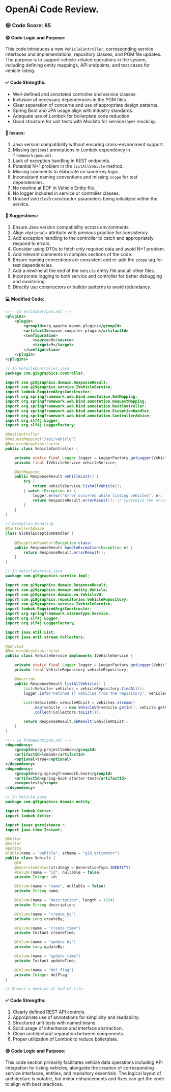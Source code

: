 # OpenAi Code Review.
### 😄 Code Score: 85
#### 😄 Code Logic and Purpose:
This code introduces a new `VehicleController`, corresponding service interfaces and implementations, repository classes, and POM file updates. The purpose is to support vehicle-related operations in the system, including defining entity mappings, API endpoints, and test cases for vehicle listing.
#### ✅ Code Strengths:
- Well-defined and annotated controller and service classes.
- Inclusion of necessary dependencies in the POM files.
- Clear separation of concerns and use of appropriate design patterns.
- Spring Boot and JPA usage align with industry standards.
- Adequate use of Lombok for boilerplate code reduction.
- Good structure for unit tests with Mockito for service layer mocking.
#### 🤔 Issues:
1. Java version compatibility without ensuring cross-environment support.
2. Missing `Optional` annotations in Lombok dependency in `framework/pom.xml`.
3. Lack of exception handling in REST endpoints.
4. Potential N+1 problem in the `listAllVehicle` method.
5. Missing comments to elaborate on some key logic.
6. Inconsistent naming conventions and missing `scope` for test dependencies.
7. No newline at EOF in Vehicle Entity file.
8. No logger included in service or controller classes.
9. Unused `VehicleVO` constructor parameters being initialized within the service.
#### 🎯 Suggestions:
1. Ensure Java version compatibility across environments.
2. Align `<Optional>` attribute with previous practice for consistency.
3. Add exception handling to the controller to catch and appropriately respond to errors.
4. Consider using DTOs to fetch only required data and avoid N+1 problem.
5. Add relevant comments in complex sections of the code.
6. Ensure naming conventions are consistent and re-add the `scope` tag for test dependencies.
7. Add a newline at the end of the `Vehicle` entity file and all other files.
8. Incorporate logging to both service and controller for better debugging and monitoring.
9. Directly use constructors or builder patterns to avoid redundancy.

#### 💻 Modified Code:
```xml
<!-- In estimator/pom.xml -->
<plugins>
    <plugin>
        <groupId>org.apache.maven.plugins</groupId>
        <artifactId>maven-compiler-plugin</artifactId>
        <configuration>
            <source>9</source>
            <target>9</target>
        </configuration>
    </plugin>
</plugins>
```

```java
// In VehicleController.java
package com.g19graphics.controller;

import com.g19graphics.domain.ResponseResult;
import com.g19graphics.service.IVehicleService;
import lombok.RequiredArgsConstructor;
import org.springframework.web.bind.annotation.GetMapping;
import org.springframework.web.bind.annotation.RequestMapping;
import org.springframework.web.bind.annotation.RestController;
import org.springframework.web.bind.annotation.ExceptionHandler;
import org.springframework.web.bind.annotation.ControllerAdvice;
import org.slf4j.Logger;
import org.slf4j.LoggerFactory;

@RestController
@RequestMapping("/api/vehicle")
@RequiredArgsConstructor
public class VehicleController {

    private static final Logger logger = LoggerFactory.getLogger(VehicleController.class);
    private final IVehicleService vehicleService;

    @GetMapping
    public ResponseResult vehicleList() {
        try {
            return vehicleService.listAllVehicle();
        } catch (Exception e) {
            logger.error("Error occurred while listing vehicles", e);
            return ResponseResult.errorResult(); // Customize the error handling as needed
        }
    }
}

// Exception Handling
@ControllerAdvice
class GlobalExceptionHandler {
    
    @ExceptionHandler(Exception.class)
    public ResponseResult handleException(Exception e) {
        return ResponseResult.errorResult();
    }
}
```

```java
// In VehicleService.java
package com.g19graphics.service.impl;

import com.g19graphics.domain.ResponseResult;
import com.g19graphics.domain.entity.Vehicle;
import com.g19graphics.domain.vo.VehicleVO;
import com.g19graphics.repositories.VehicleRepository;
import com.g19graphics.service.IVehicleService;
import lombok.RequiredArgsConstructor;
import org.springframework.stereotype.Service;
import org.slf4j.Logger;
import org.slf4j.LoggerFactory;

import java.util.List;
import java.util.stream.Collectors;

@Service
@RequiredArgsConstructor
public class VehicleService implements IVehicleService {

    private static final Logger logger = LoggerFactory.getLogger(VehicleService.class);
    private final VehicleRepository vehicleRepository;

    @Override
    public ResponseResult listAllVehicle() {
        List<Vehicle> vehicles = vehicleRepository.findAll();
        logger.info("Fetched {} vehicles from the repository", vehicles.size());
        
        List<VehicleVO> vehicleVOList = vehicles.stream()
            .map(vehicle -> new VehicleVO(vehicle.getId(), vehicle.getName(), vehicle.getDescription()))
            .collect(Collectors.toList());

        return ResponseResult.okResult(vehicleVOList);
    }
}
```

```xml
<!-- In framework/pom.xml -->
<dependency>
    <groupId>org.projectlombok</groupId>
    <artifactId>lombok</artifactId>
    <optional>true</optional>
</dependency>
<dependency>
    <groupId>org.springframework.boot</groupId>
    <artifactId>spring-boot-starter-test</artifactId>
    <scope>test</scope>
</dependency>
```

```java
// In Vehicle.java
package com.g19graphics.domain.entity;

import lombok.Getter;
import lombok.Setter;

import javax.persistence.*;
import java.time.Instant;

@Getter
@Setter
@Entity
@Table(name = "vehicle", schema = "g19_estimator")
public class Vehicle {
    @Id
    @GeneratedValue(strategy = GenerationType.IDENTITY)
    @Column(name = "id", nullable = false)
    private Integer id;

    @Column(name = "name", nullable = false)
    private String name;

    @Column(name = "description", length = 1024)
    private String description;

    @Column(name = "create_by")
    private Long createBy;

    @Column(name = "create_time")
    private Instant createTime;

    @Column(name = "update_by")
    private Long updateBy;

    @Column(name = "update_time")
    private Instant updateTime;

    @Column(name = "del_flag")
    private Integer delFlag;
}

// Ensure a newline at end of file
```

#### ✅ Code Strengths:
1. Clearly defined REST API controls.
2. Appropriate use of annotations for simplicity and readability.
3. Structured unit tests with named beans.
4. Solid usage of inheritance and interface abstraction.
5. Clean architectural separation between components.
6. Proper utilization of Lombok to reduce boilerplate.
#### 😄 Code Logic and Purpose:
This code section primarily facilitates vehicle data operations including API integration for listing vehicles, alongside the creation of corresponding service interfaces, entities, and repository essentials. The logical layout of architecture is notable, but minor enhancements and fixes can get the code to align with best practices.